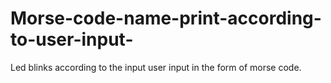 # Morse-code-name-print-according-to-user-input-
Led blinks according to the input user input in the form of morse code.
